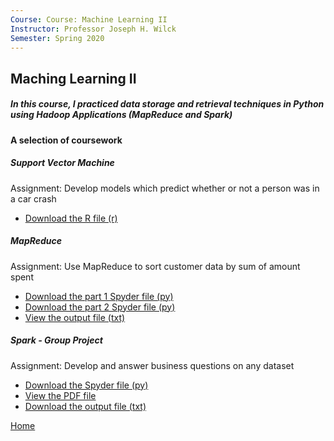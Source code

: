 ```yaml
---
Course: Course: Machine Learning II
Instructor: Professor Joseph H. Wilck
Semester: Spring 2020
---
```


## Maching Learning II
##### In this course, I practiced data storage and retrieval techniques in Python using Hadoop Applications (MapReduce and Spark)


#### A selection of coursework
##### Support Vector Machine
Assignment: Develop models which predict whether or not a person was in a car crash
- [Download the R file (r)](M1DataAssignmentCherylNgo.R)

##### MapReduce
Assignment: Use MapReduce to sort customer data by sum of amount spent
- [Download the part 1 Spyder file (py)](Module3IndividualAssignmentP1.py)
- [Download the part 2 Spyder file (py)](Module3IndividualAssignmentP2.py)
- [View the output file (txt)](Module3IndividualAssignmentP2.txt)

##### Spark - Group Project
Assignment: Develop and answer business questions on any dataset
- [Download the Spyder file (py)](FinalGroup3DataAssignment.py)
- [View the PDF file](M6SparkAssignment.pdf)
- [Download the output file (txt)](Module6DataAssignmentAnswer.txt)

[Home](https://cherylngo.github.io/)
